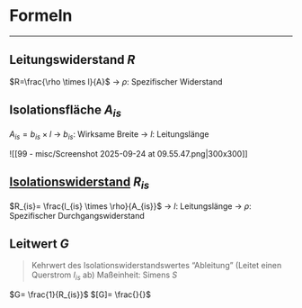 # Formeln
___
## Leitungswiderstand $R$
$R=\frac{\rho \times l}{A}$
→ $\rho$: Spezifischer Widerstand
## Isolationsfläche $A_{is}$
$A_{is}=b_{is} \times l$
→ $b_{is}$: Wirksame Breite
→ $l$: Leitungslänge

![[99 - misc/Screenshot 2025-09-24 at 09.55.47.png|300x300]]
## [Isolationswiderstand](https://bk-ostvest.lms.schulon.org/mod/resource/view.php?id=47265) $R_{is}$
$R_{is}= \frac{l_{is} \times \rho}{A_{is}}$
→ $l$: Leitungslänge
→ $\rho$: Spezifischer Durchgangswiderstand
## Leitwert $G$
> Kehrwert des Isolationswiderstandswertes
> “Ableitung” (Leitet einen Querstrom $I_{is}$ ab)
> Maßeinheit: Simens $S$

$G= \frac{1}{R_{is}}$
$[G]= \frac{}{}$
